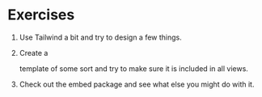 # Exercises

1. Use Tailwind a bit and try to design a few things.

2. Create a <footer> template of some sort and try to make sure it is included in all views.

3. Check out the embed package and see what else you might do with it.
